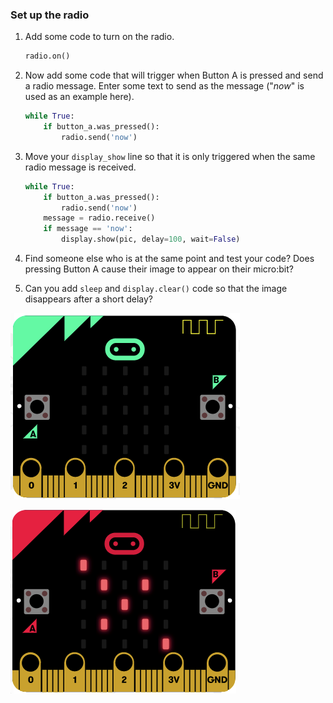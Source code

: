 ### Set up the radio

1. Add some code to turn on the radio.

    ```python
    radio.on()
    ```

1. Now add some code that will trigger when Button A is pressed and send a radio message. Enter some text to send as the message ("*now*" is used as an example here).

    ```python
    while True:
        if button_a.was_pressed():
            radio.send('now')
    ```

1.  Move your `display_show` line so that it is only triggered when the same radio message is received.

    ```python
    while True:
        if button_a.was_pressed():
            radio.send('now')
        message = radio.receive()
        if message == 'now':
            display.show(pic, delay=100, wait=False)
    ```

1. Find someone else who is at the same point and test your code? Does pressing Button A cause their image to appear on their micro:bit?

1. Can you add  `sleep` and  `display.clear()` code so that the image disappears after a short delay?

![](images/microbit-2.png)

![](images/microbit-3.png)
